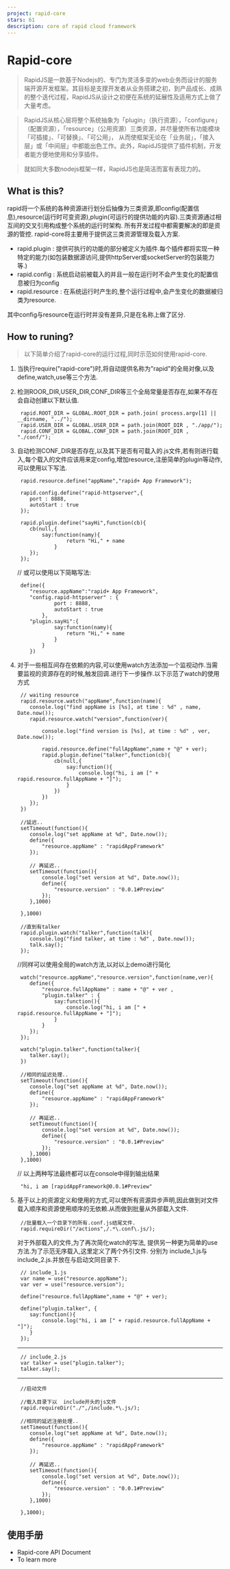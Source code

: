 ```yaml
---
project: rapid-core
stars: 61
description: core of rapid cloud framework
---
```


Rapid-core
==========

> RapidJS是一款基于Nodejs的、专门为灵活多变的web业务而设计的服务端开源开发框架。其目标是支撑开发者从业务搭建之初，到产品成长、成熟的整个迭代过程，RapidJS从设计之初便在系统的延展性及适用方式上做了大量考虑。

> RapidJS从核心层将整个系统抽象为「plugin」（执行资源），「configure」（配置资源），「resource」（公用资源）三类资源，并尽量使所有功能模块「可插接」、「可替换」、「可公用」， 从而使框架无论在「业务层」，「接入层」或「中间层」中都能出色工作。此外，RapidJS提供了插件机制，开发者能方便地使用和分享插件。

> 就如同大多数nodejs框架一样，RapidJS也是简洁而富有表现力的。

What is this?
-------------

rapid将一个系统的各种资源进行划分后抽像为三类资源,即config(配置信息),resource(运行时可变资源),plugin(可运行的提供功能的内容).三类资源通过相互间的交叉引用构成整个系统的运行时架构. 所有开发过程中都需要解决的即是资源的管控. rapid-core将主要用于提供这三类资源管理及载入方案.

-   rapid.plugin : 提供可执行的功能的部分被定义为插件.每个插件都将实现一种特定的能力(如包装数据源访问,提供httpServer或socketServer的包装能力等.)
-   rapid.config : 系统启动前被载入的并且一般在运行时不会产生变化的配置信息被归为config
-   rapid.resource : 在系统运行时产生的,整个运行过程中,会产生变化的数据被归类为resource.

其中config与resource在运行时并没有差异,只是在名称上做了区分.

How to runing?
--------------

> 以下简单介绍了rapid-core的运行过程,同时示范如何使用rapid-core.

1.  当执行require("rapid-core")时,将自动提供名称为"rapid"的全局对像,以及define,watch,use等三个方法.
    
2.  检测ROOR\_DIR,USER\_DIR,CONF\_DIR等三个全局常量是否存在,如果不存在会自动创建以下默认值.
    
    ```
     rapid.ROOT_DIR = GLOBAL.ROOT_DIR = path.join( process.argv[1] || __dirname, "../");
     rapid.USER_DIR = GLOBAL.USER_DIR = path.join(ROOT_DIR , "./app/");
     rapid.CONF_DIR = GLOBAL.CONF_DIR = path.join(ROOT_DIR , "./conf/");
    ```
    
3.  自动检测CONF\_DIR是否存在,以及其下是否有可载入的.js文件,若有则进行载入,每个载入的文件应该用来定config,增加resource,注册简单的plugin等动作,可以使用以下写法.
    
    ```
     rapid.resource.define("appName","rapid+ App Framework");
     
     rapid.config.define("rapid-httpserver",{
     	port : 8888,
     	autoStart : true
     });
     
     rapid.plugin.define("sayHi",function(cb){
     	cb(null,{
     		say:function(namy){
     				return "Hi," + name
     			}
     	});
     });
    ```
    
    // 或可以使用以下简略写法:
    
    ```
     define({
     	"resource.appName":"rapid+ App Framework",
     	"config.rapid-httpserver" : {
     			port : 8888,
     			autoStart : true
     		},
     	"plugin.sayHi":{
     			say:function(namy){
     				return "Hi," + name
     			}
     		}
     	})
    ```
    
4.  对于一些相互间存在依赖的内容,可以使用watch方法添加一个监视动作.当需要监视的资源存在的时候,触发回调.进行下一步操作.以下示范了watch的使用方式
    
    ```
     // waiting resource
     rapid.resource.watch("appName",function(name){
     	console.log("find appName is [%s], at time : %d" , name, Date.now());
     	rapid.resource.watch("version",function(ver){
     		
     		console.log("find version is [%s], at time : %d" , ver, Date.now());
     		
     		rapid.resource.define("fullAppName",name + "@" + ver);
     		rapid.plugin.define("talker",function(cb){
     			cb(null,{
     				say:function(){
     					console.log("hi, i am [" + rapid.resource.fullAppName + "]");
     				}
     			})
     		})
     	});
     })
     
     //延迟..
     setTimeout(function(){
     	console.log("set appName at %d", Date.now());
     	define({
     		"resource.appName" : "rapidAppFramework"
     	});
     	
     	// 再延迟..
     	setTimeout(function(){
     		console.log("set version at %d", Date.now());
     		define({
     			"resource.version" : "0.0.1#Preview"
     		});
     	},1000)
     	
     },1000)
     
     //直到有talker
     rapid.plugin.watch("talker",function(talk){
     	console.log("find talker, at time : %d" , Date.now());
     	talk.say();
     });	
    ```
    
    //同样可以使用全局的watch方法,以对以上demo进行简化
    
    ```
     watch("resource.appName","resource.version",function(name,ver){
     	define({
     		"resource.fullAppName" : name + "@" + ver , 
     		"plugin.talker" : {
     			say:function(){
     				console.log("hi, i am [" + rapid.resource.fullAppName + "]");
     			}
     		}
     	});
     });
     
     watch("plugin.talker",function(talker){
     	talker.say();
     })
     
     //相同的延迟处理..
     setTimeout(function(){
     	console.log("set appName at %d", Date.now());
     	define({
     		"resource.appName" : "rapidAppFramework"
     	});
     	
     	// 再延迟..
     	setTimeout(function(){
     		console.log("set version at %d", Date.now());
     		define({
     			"resource.version" : "0.0.1#Preview"
     		});
     	},1000)
     },1000)
    ```
    
    // 以上两种写法最终都可以在console中得到输出结果
    
    ```
     "hi, i am [rapidAppFramework@0.0.1#Preview"
    ```
    
5.  基于以上的资源定义和使用的方式,可以使所有资源异步声明,因此做到对文件载入顺序和资源使用顺序的无依赖.从而做到批量从外部载入文件.
    
    ```
     //批量载入一个目录下的所有.conf.js结尾文件.
     rapid.requireDir("/actions",/.*\.conf\.js/);
    ```
    
    对于外部载入的文件,为了再次简化watch的写法, 提供另一种更为简单的use方法.为了示范无序载入,这里定义了两个外引文件. 分别为 include\_1.js与include\_2.js.并放在与启动文同目录下.
    
    ```
     // include_1.js
     var name = use("resource.appName");
     var ver = use("resource.version");
     
     define("resource.fullAppName",name + "@" + ver);
     
     define("plugin.talker", {
     	say:function(){
     		console.log("hi, i am [" + rapid.resource.fullAppName + "]");
     	}
     });
    ```
    
    * * *
    
    ```
     // include_2.js
     var talker = use("plugin.talker");
     talker.say();
    ```
    
    * * *
    
    ```
     //启动文件
     
     //载入目录下以  include开头的js文件
     rapid.requireDir("./",/include.*\.js/);
     
     //相同的延迟注册处理..
     setTimeout(function(){
     	console.log("set appName at %d", Date.now());
     	define({
     		"resource.appName" : "rapidAppFramework"
     	});
     	
     	// 再延迟..
     	setTimeout(function(){
     		console.log("set version at %d", Date.now());
     		define({
     			"resource.version" : "0.0.1#Preview"
     		});
     	},1000)
     	
     },1000);
    ```
    

使用手册
----

-   Rapid-core API Document
-   To learn more
